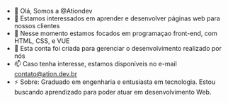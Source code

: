 - 👋 Olá, Somos a @Ationdev
- 👀 Estamos interessados em aprender e desenvolver páginas web para nossos clientes
- 🌱 Nesse momento estamos focados em programaçao front-end, com HTML, CSS, e VUE
- 💞️ Esta conta foi criada para gerenciar o desenvolvimento realizado por nós
- 📫 Caso tenha interesse, estamos disponíveis no e-mail contato@ation.dev.br
- ⚡ Sobre: Graduado em engenharia e entusiasta em tecnologia. Estou buscando aprendizado para poder atuar em desenvolvimento Web.

<!---
Ationdev/Ationdev is a ✨ special ✨ repository because its `README.md` (this file) appears on your GitHub profile.
You can click the Preview link to take a look at your changes.
--->
